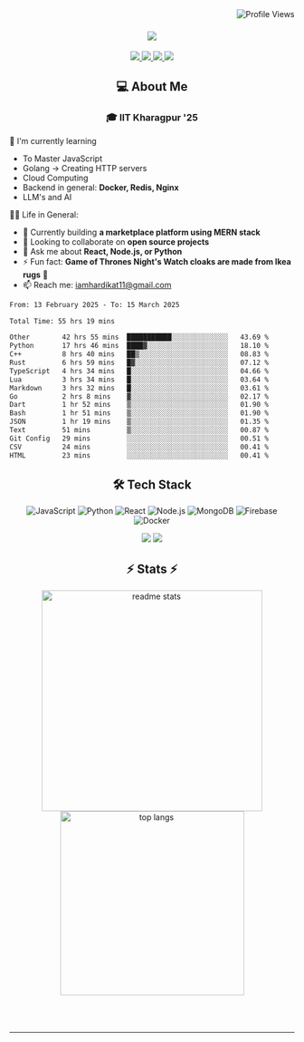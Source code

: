<img align="right" src="https://komarev.com/ghpvc/?username=hs094&color=blue" alt="Profile Views" />

<h1 align="center">
  <img src="https://readme-typing-svg.herokuapp.com?font=Righteous&size=35&duration=4000&color=2AA889&center=true&vCenter=true&width=500&lines=Hi+There!+👋;I'm+Hardik+Soni+💻;" />
</h1>
<div align="center"> 
  <a href="mailto:iamhardikat11@gmail.com">
    <img src="https://img.shields.io/badge/Gmail-333333?style=for-the-badge&logo=gmail&logoColor=red" />
  </a>
  <a href="https://www.linkedin.com/in/hardik-soni-498271141/" target="_blank">
    <img src="https://img.shields.io/badge/LinkedIn-0077B5?style=for-the-badge&logo=linkedin&logoColor=white" target="_blank" />
  </a>
  <a href="https://hs094-portfolio.netlify.app/" target="_blank">
     <img src="https://img.shields.io/badge/Portfolio-FF5722?style=for-the-badge&logo=todoist&logoColor=white" target="_blank" /> 
  </a>
  <a href="https://www.instagram.com/hardik.s.094/" target="_blank"> 
    <img src="https://img.shields.io/badge/Instagram-E4405F?style=for-the-badge&logo=instagram&logoColor=white)" target="_blank" />
  </a>
</div>

<h2 align="center"> 💻 About Me</h2>
<h3 align="center">🎓 IIT Kharagpur '25</h3>

🌱 I'm currently learning
- To Master JavaScript
- Golang -> Creating HTTP servers
- Cloud Computing
- Backend in general: **Docker, Redis, Nginx**
- LLM's and AI

👍🏻 Life in General:
- 🔭 Currently building **a marketplace platform using MERN stack**
- 👯 Looking to collaborate on **open source projects**
- 💬 Ask me about **React, Node.js, or Python**
- ⚡ Fun fact: **Game of Thrones Night's Watch cloaks are made from Ikea rugs** 🧥
- 📫 Reach me: [iamhardikat11@gmail.com](mailto:iamhardikat11@gmail.com)

<!--START_SECTION:waka-->

```txt
From: 13 February 2025 - To: 15 March 2025

Total Time: 55 hrs 19 mins

Other        42 hrs 55 mins  ███████████░░░░░░░░░░░░░░   43.69 %
Python       17 hrs 46 mins  ████▓░░░░░░░░░░░░░░░░░░░░   18.10 %
C++          8 hrs 40 mins   ██▒░░░░░░░░░░░░░░░░░░░░░░   08.83 %
Rust         6 hrs 59 mins   █▓░░░░░░░░░░░░░░░░░░░░░░░   07.12 %
TypeScript   4 hrs 34 mins   █░░░░░░░░░░░░░░░░░░░░░░░░   04.66 %
Lua          3 hrs 34 mins   █░░░░░░░░░░░░░░░░░░░░░░░░   03.64 %
Markdown     3 hrs 32 mins   █░░░░░░░░░░░░░░░░░░░░░░░░   03.61 %
Go           2 hrs 8 mins    ▓░░░░░░░░░░░░░░░░░░░░░░░░   02.17 %
Dart         1 hr 52 mins    ▒░░░░░░░░░░░░░░░░░░░░░░░░   01.90 %
Bash         1 hr 51 mins    ▒░░░░░░░░░░░░░░░░░░░░░░░░   01.90 %
JSON         1 hr 19 mins    ▒░░░░░░░░░░░░░░░░░░░░░░░░   01.35 %
Text         51 mins         ▒░░░░░░░░░░░░░░░░░░░░░░░░   00.87 %
Git Config   29 mins         ░░░░░░░░░░░░░░░░░░░░░░░░░   00.51 %
CSV          24 mins         ░░░░░░░░░░░░░░░░░░░░░░░░░   00.41 %
HTML         23 mins         ░░░░░░░░░░░░░░░░░░░░░░░░░   00.41 %
```

<!--END_SECTION:waka-->

<h2 align="center">🛠 Tech Stack</h2> 

<div align="center">
  
  ![JavaScript](https://img.shields.io/badge/-JavaScript-F7DF1E?style=flat-square&logo=javascript&logoColor=black)
  ![Python](https://img.shields.io/badge/-Python-3776AB?style=flat-square&logo=python&logoColor=white)
  ![React](https://img.shields.io/badge/-React-61DAFB?style=flat-square&logo=react&logoColor=black)
  ![Node.js](https://img.shields.io/badge/-Node.js-339933?style=flat-square&logo=node.js&logoColor=white)
  ![MongoDB](https://img.shields.io/badge/-MongoDB-47A248?style=flat-square&logo=mongodb&logoColor=white)
  ![Firebase](https://img.shields.io/badge/-Firebase-FFCA28?style=flat-square&logo=firebase&logoColor=black)
  ![Docker](https://img.shields.io/badge/-Docker-2496ED?style=flat-square&logo=docker&logoColor=white)
  
  <img src="https://skillicons.dev/icons?i=react,bootstrap,mui,html,css,vscode,github,figma,tailwind,git,r" />
  <img src="https://skillicons.dev/icons?i=nodejs,python,javascript,typescript,express,firebase,mongodb,c,java,nextjs,mysql,flask" /><br>
</div>

<h2 align="center">⚡ Stats ⚡</h2>

<div align="center">
  <img width=390 src="https://github-readme-stats-salesp07.vercel.app/api?username=hs094&count_private=true&show_icons=true&theme=react&rank_icon=github&border_radius=10" alt="readme stats" />
  <br/>
  <img width=325 align="center" src="https://github-readme-stats-salesp07.vercel.app/api/top-langs/?username=hs094&hide=HTML&langs_count=8&layout=compact&theme=react&border_radius=10&size_weight=0.5&count_weight=0.5&exclude_repo=github-readme-stats" alt="top langs" />
</div>
<br>
<br/><br/>
<hr/>
<br/>
